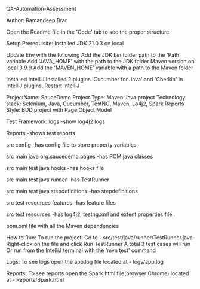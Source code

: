 QA-Automation-Assessment

Author: Ramandeep Brar

Open the Readme file in the 'Code' tab to see the proper structure

Setup Prerequisite:
Installed JDK 21.0.3 on local

Update Env with the following
Add the JDK bin folder path to the 'Path' variable
Add 'JAVA_HOME' with the path to the JDK folder
Maven version on local 3.9.9
Add the 'MAVEN_HOME' variable with a path to the Maven folder

Installed IntelliJ
Installed 2 plugins 'Cucumber for Java' and 'Gherkin' in IntelliJ plugins.
Restart IntelliJ


ProjectName: SauceDemo
Project Type: Maven Java project
Technology stack: Selenium, Java, Cucumber, TestNG, Maven, Lo4j2, Spark Reports
Style: BDD project with Page Object Model

Test Framework:
logs
  -show log4j2 logs
 
Reports
  -shows test reports
 
src
  config
   -has config file to store property variables
 
src
  main
    java
      org.saucedemo.pages
        -has POM java classes
 
 
src
  main
    test
      java
        hooks
          -has hooks file
  
src
  main
    test
      java
        runner
          -has TestRunner
 
src
  main
    test
      java
        stepdefinitions
          -has stepdefinitions
 
src
  test
    resources
      features
        -has feature files

 src
   test
     resources
       -has log4j2, testng.xml and extent.properties file.

pom.xml file with all the Maven dependencies
 
 

How to Run:
To run the project: Go to - src/test/java/runner/TestRunner.java
Right-click on the file and click Run TestRunner
A total 3 test cases will run
Or run from the IntelliJ terminal with the 'mvn test' command

Logs:
To see logs open the app.log file located at - logs/app.log

Reports:
To see reports open the Spark.html file(browser Chrome) located at - Reports/Spark.html
